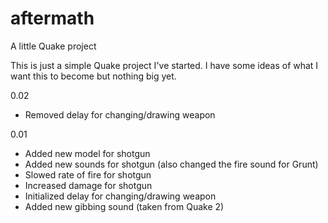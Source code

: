 # aftermath
A little Quake project

This is just a simple Quake project I've started. I have some ideas of what I want this to become but nothing big yet.

0.02
- Removed delay for changing/drawing weapon

0.01
- Added new model for shotgun
- Added new sounds for shotgun (also changed the fire sound for Grunt)
- Slowed rate of fire for shotgun
- Increased damage for shotgun
- Initialized delay for changing/drawing weapon
- Added new gibbing sound (taken from Quake 2)
